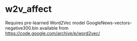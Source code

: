 # w2v_affect
Requires pre-learned Word2Vec model GoogleNews-vectors-negative300.bin available from https://code.google.com/archive/p/word2vec/
